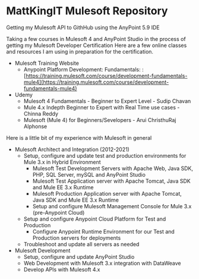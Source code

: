 # MattKingIT Mulesoft Repository
Getting my Mulesoft API to GithHub using the AnyPoint 5.9 IDE

Taking a few courses in Mulesoft 4 and AnyPoint Studio in the process of getting my Mulesoft Developer Certification
Here are a few online classes and resources I am using in preparation for the certification.
- Mulesoft Training Website
  - Anypoint Platform Development: Fundamentals: : [https://training.mulesoft.com/course/development-fundamentals-mule4](https://training.mulesoft.com/course/development-fundamentals-mule4)
- Udemy
  - Mulesoft 4 Fundamentals - Beginner to Expert Level - Sudip Chavan
  - Mule 4.x Indepth Beginner to Expert with Real Time use cases - Chinna Reddy
  - Mulesoft (Mule 4) for Beginners/Sevelopers - Arui ChristhuRaj Alphonse

Here is a little bit of my experience with Mulesoft in general
- Mulesoft Architect and Integration (2012-2021)
  - Setup, configure and update test and production environments for Mule 3.x in Hybrid Environment
    - Mulesoft Test Development Servers with Apache Web, Java SDK, PHP, SQL Server, mySQL and AnyPoint Studio
    - Mulesoft Test Application server with Apache Tomcat, Java SDK and Mule EE 3.x Runtime
    - Mulesoft Production Application server with Apache Tomcat, Java SDK and Mule EE 3.x Runtime
    - Setup and configure Mulesoft Management Console for Mule 3.x (pre-Anypoint Cloud)
  - Setup and configure Anypoint Cloud Platform for Test and Production
    - Configure Anypoint Runtime Environment for our Test and Production servers for deployments
  - Troubleshoot and update all servers as needed
- Mulesoft Development
  - Setup, configure and update AnyPoint Studio
  - Web Development with Mulesoft 3.x integration with DataWeave
  - Develop APIs with Mulesoft 4.x
